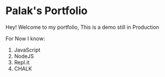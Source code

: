 # Palak's Portfolio

Hey! Welcome to my portfolio, This is a demo still in Production

For Now I know:

1. JavaScript
1. NodeJS
1. Repl.it
1. CHALK
